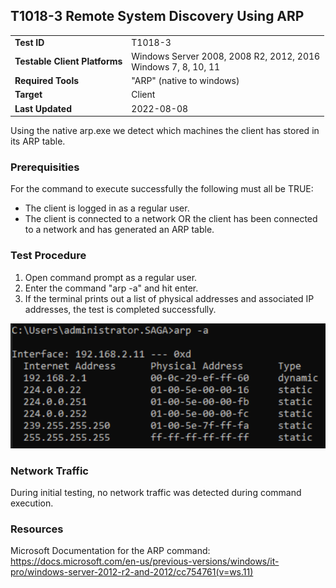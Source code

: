 ## T1018-3 Remote System Discovery Using ARP
|||
|-|-|
|**Test ID**|T1018-3|
|**Testable Client Platforms**|Windows Server 2008, 2008 R2, 2012, 2016<br>Windows 7, 8, 10, 11|
|**Required Tools**|"ARP" (native to windows)|
|**Target**|Client|
|**Last Updated**|2022-08-08|

Using the native arp.exe we detect which machines the client has stored in its ARP table.

### Prerequisities
For the command to execute successfully the following must all be TRUE:
- The client is logged in as a regular user.
- The client is connected to a network OR the client has been connected to a network and has generated an ARP table.

### Test Procedure
1. Open command prompt as a regular user.
2. Enter the command "arp -a" and hit enter.
3. If the terminal prints out a list of physical addresses and associated IP addresses, the test is completed successfully. 

<img src="T1018-3.png" height="200px">

### Network Traffic
During initial testing, no network traffic was detected during command execution. 

### Resources
Microsoft Documentation for the ARP command: 
https://docs.microsoft.com/en-us/previous-versions/windows/it-pro/windows-server-2012-r2-and-2012/cc754761(v=ws.11) 